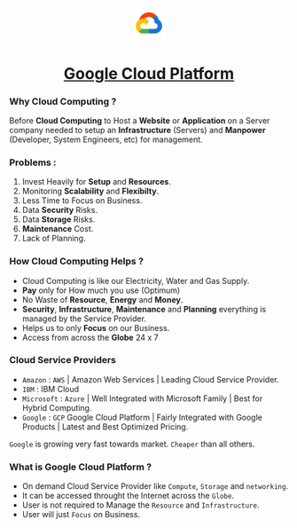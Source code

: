 <p align=center><img src='Cloud.png' width=12%></p>

<h1 align=center><a href='https://cloud.google.com/'>Google Cloud Platform</a></h1>

### Why Cloud Computing ?

Before **Cloud Computing** to Host a **Website** or **Application** on a Server company needed to setup an **Infrastructure** (Servers) and **Manpower** (Developer, System Engineers, etc) for management.

### Problems :
1. Invest Heavily for **Setup** and **Resources**.
2. Monitoring **Scalability** and **Flexibilty**.
3. Less Time to Focus on Business.
4. Data **Security** Risks.
5. Data **Storage** Risks.
6. **Maintenance** Cost. 
7. Lack of Planning.

### How Cloud Computing Helps ?

- Cloud Computing is like our Electricity, Water and Gas Supply.
- **Pay** only for How much you use (Optimum)
- No Waste of **Resource**, **Energy** and **Money**.
- **Security**, **Infrastructure**, **Maintenance** and **Planning** everything is managed by the Service Provider.
- Helps us to only **Focus** on our Business.
- Access from across the **Globe** 24 x 7 

### Cloud Service Providers 

- `Amazon` : `AWS` | Amazon Web Services | Leading Cloud Service Provider.
- `IBM` : IBM Cloud
- `Microsoft` : `Azure` | Well Integrated with Microsoft Family | Best for Hybrid Computing.
- `Google` : `GCP` Google Cloud Platform | Fairly Integrated with Google Products | Latest and Best Optimized Pricing. 

`Google` is growing very fast towards market. `Cheaper` than all others.

### What is Google Cloud Platform ?

- On demand Cloud Service Provider like `Compute`, `Storage` and `networking`.
- It can be accessed throught the Internet across the `Globe`. 
- User is not required to Manage the `Resource` and `Infrastructure`.
- User will just `Focus` on Business.

